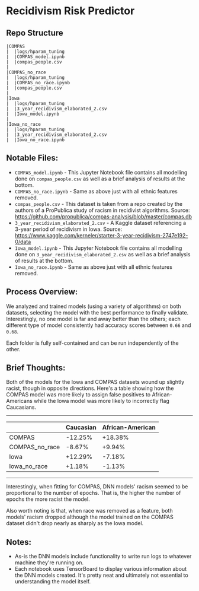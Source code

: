 # Recidivism Risk Predictor 

## Repo Structure
```
|COMPAS
|  |logs/hparam_tuning
|  |COMPAS_model.ipynb
|  |compas_people.csv
|
|COMPAS_no_race
|  |logs/hparam_tuning
|  |COMPAS_no_race.ipynb
|  |compas_people.csv
|
|Iowa
|  |logs/hparam_tuning
|  |3_year_recidivism_elaborated_2.csv
|  |Iowa_model.ipynb
|
|Iowa_no_race
|  |logs/hparam_tuning
|  |3_year_recidivism_elaborated_2.csv
|  |Iowa_no_race.ipynb
```

## Notable Files:
- `COMPAS_model.ipynb` - This Jupyter Notebook file contains all modelling done on `compas_people.csv` as well as a brief analysis of results at the bottom.
- `COMPAS_no_race.ipynb` - Same as above just with all ethnic features removed.
- `compas_people.csv` - This dataset is taken from a repo created by the authors of a ProPublica study of racism in recidivist algorithms. Source: https://github.com/propublica/compas-analysis/blob/master/compas.db
- `3_year_recidivism_elaborated_2.csv` - A Kaggle dataset referencing a 3-year period of recidivism in Iowa. Source: https://www.kaggle.com/kerneler/starter-3-year-recidivism-2747e192-0/data
- `Iowa_model.ipynb` - This Jupyter Notebook file contains all modelling done on `3_year_recidivism_elaborated_2.csv` as well as a brief analysis of results at the bottom.
- `Iowa_no_race.ipynb` - Same as above just with all ethnic features removed.

## Process Overview:
We analyzed and trained models (using a variety of algorithms) on both datasets, selecting the model with the best performance to finally validate. Interestingly, no one model is far and away better than the others; each different type of model consistently had accuracy scores between `0.66` and `0.68`.

Each folder is fully self-contained and can be run independently of the other.

## Brief Thoughts:
Both of the models for the Iowa and COMPAS datasets wound up slightly racist, though in opposite directions. Here's a table showing how the COMPAS model was more likely to assign false positives to African-Americans while the Iowa model was more likely to incorrectly flag Caucasians.
___

|  | Caucasian | African-American |
|--|--|--|
| COMPAS | -12.25% | +18.38% |
| COMPAS_no_race | -8.67% | +9.94% |
| Iowa | +12.29% | -7.18% |
| Iowa_no_race | +1.18% | -1.13% |

___

Interestingly, when fitting for COMPAS, DNN models' racism seemed to be proportional to the number of epochs. That is, the higher the number of epochs the more racist the model.

Also worth noting is that, when race was removed as a feature, both models' racism dropped although the model trained on the COMPAS dataset didn't drop nearly as sharply as the Iowa model.

## Notes:
- As-is the DNN models include functionality to write run logs to whatever machine they're running on.
- Each notebook uses TensorBoard to display various information about the DNN models created. It's pretty neat and ultimately not essential to understanding the model itself.

